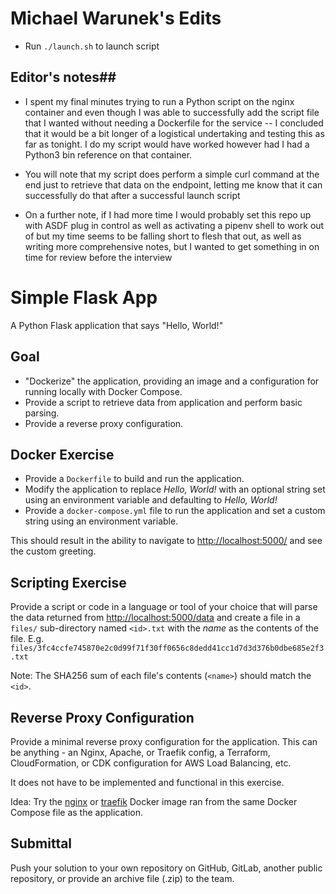 # Michael Warunek's Edits

- Run `./launch.sh` to launch script


## Editor's notes##

- I spent my final minutes trying to run a Python script on the nginx container and even though I was able to successfully add the script file that I wanted without
needing a Dockerfile for the service -- I concluded that it would be a bit longer of a logistical undertaking and testing this as far as tonight. I do my script
would have worked however had I had a Python3 bin reference on that container.

- You will note that my script does perform a simple curl command at the end just to retrieve that data on the endpoint, letting me know that it can successfully
do that after a successful launch script

- On a further note, if I had more time I would probably set this repo up with ASDF plug in control as well as activating a pipenv shell to work out of but my time
seems to be falling short to flesh that out, as well as writing more comprehensive notes, but I wanted to get something in on time for review before the interview

# Simple Flask App

A Python Flask application that says "Hello, World!"

## Goal

* "Dockerize" the application, providing an image and a configuration for
  running locally with Docker Compose.
* Provide a script to retrieve data from application and perform basic parsing.
* Provide a reverse proxy configuration.

## Docker Exercise

* Provide a `Dockerfile` to build and run the application.
* Modify the application to replace _Hello, World!_ with an optional string set
  using an environment variable and defaulting to _Hello, World!_
* Provide a `docker-compose.yml` file to run the application and set a custom
  string using an environment variable.

This should result in the ability to navigate to <http://localhost:5000/> and see
the custom greeting.

## Scripting Exercise

Provide a script or code in a language or tool of your choice that will parse
the data returned from <http://localhost:5000/data> and create a file in a
`files/` sub-directory named `<id>.txt` with the _name_ as the contents of the
file.
E.g. `files/3fc4ccfe745870e2c0d99f71f30ff0656c8dedd41cc1d7d3d376b0dbe685e2f3.txt`

Note: The SHA256 sum of each file's contents (`<name>`) should match the `<id>`.

## Reverse Proxy Configuration

Provide a minimal reverse proxy configuration for the application. This can be anything -
an Nginx, Apache, or Traefik config, a Terraform, CloudFormation, or CDK
configuration for AWS Load Balancing, etc.

It does not have to be implemented and functional in this exercise.

Idea: Try the [nginx](https://hub.docker.com/_/nginx) or
[traefik](https://hub.docker.com/_/traefik) Docker image ran from the same
Docker Compose file as the application.

## Submittal

Push your solution to your own repository on GitHub, GitLab, another public
repository, or provide an archive file (.zip) to the team.
